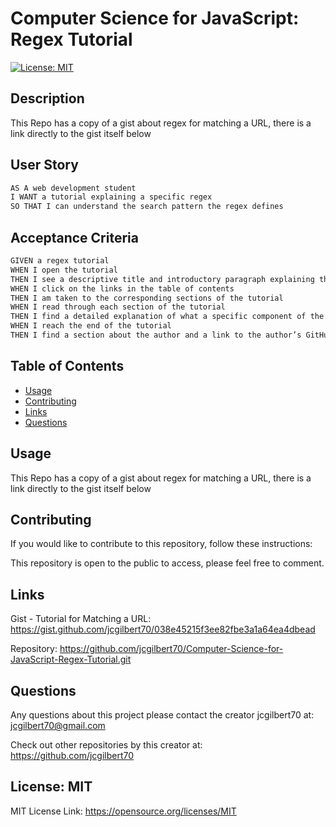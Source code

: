 
  # Computer Science for JavaScript: Regex Tutorial

  [![License: MIT](https://img.shields.io/badge/License-MIT-yellow.svg)](https://opensource.org/licenses/MIT)
  
  ## Description
  
  This Repo has a copy of a gist about regex for matching a URL, there is a link directly to the gist itself below

  ## User Story

  ```md
  AS A web development student
  I WANT a tutorial explaining a specific regex
  SO THAT I can understand the search pattern the regex defines
  ```

  ## Acceptance Criteria

  ```md
  GIVEN a regex tutorial
  WHEN I open the tutorial
  THEN I see a descriptive title and introductory paragraph explaining the purpose of the tutorial, a summary describing the regex featured in the tutorial, a table of contents linking to different sections that break down each component of the regex and explain what it does, and a section about the author with a link to the author’s GitHub profile
  WHEN I click on the links in the table of contents
  THEN I am taken to the corresponding sections of the tutorial
  WHEN I read through each section of the tutorial
  THEN I find a detailed explanation of what a specific component of the regex does
  WHEN I reach the end of the tutorial
  THEN I find a section about the author and a link to the author’s GitHub profile
  ```
 
  ## Table of Contents
  - [Usage](#usage)
  - [Contributing](#contributing)
  - [Links](#links)
  - [Questions](#questions)
  
  
  ## Usage
  
  This Repo has a copy of a gist about regex for matching a URL, there is a link directly to the gist itself below
 
  ## Contributing
  

  If you would like to contribute to this repository, follow these instructions: 
  

  This repository is open to the public to access, please feel free to comment.
  

  ## Links

  Gist - Tutorial for Matching a URL:
  https://gist.github.com/jcgilbert70/038e45215f3ee82fbe3a1a64ea4dbead


  Repository: 
  https://github.com/jcgilbert70/Computer-Science-for-JavaScript-Regex-Tutorial.git


  ## Questions
  Any questions about this project please contact the creator jcgilbert70 at:
  jcgilbert70@gmail.com
  

  Check out other repositories by this creator at: https://github.com/jcgilbert70
  

  ## License: MIT
  
 
  MIT License Link: https://opensource.org/licenses/MIT

  
